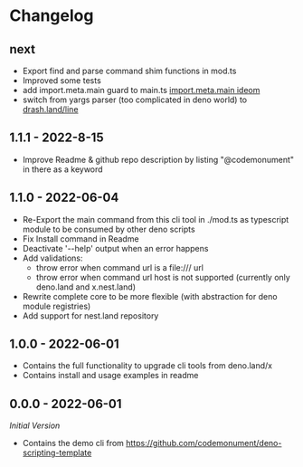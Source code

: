 # Changelog 
## next 

- Export find and parse command shim functions in mod.ts
- Improved some tests
- add import.meta.main guard to main.ts [import.meta.main ideom](https://deno.land/manual/examples/module_metadata)
- switch from yargs parser (too complicated in deno world) to [drash.land/line](https://drash.land/line/v1.x/getting-started/introduction)

## 1.1.1 - 2022-8-15 

- Improve Readme & github repo description by listing "@codemonument" in there as a keyword

## 1.1.0 - 2022-06-04

- Re-Export the main command from this cli tool in ./mod.ts as typescript module to be consumed by other deno scripts
- Fix Install command in Readme
- Deactivate '--help' output when an error happens 
- Add validations: 
    - throw error when command url is a file:/// url 
    - throw error when command url host is not supported (currently only deno.land and x.nest.land)
- Rewrite complete core to be more flexible (with abstraction for deno module registries)
- Add support for nest.land repository

## 1.0.0 - 2022-06-01

- Contains the full functionality to upgrade cli tools from deno.land/x 
- Contains install and usage examples in readme

## 0.0.0 - 2022-06-01
*Initial Version*

- Contains the demo cli from https://github.com/codemonument/deno-scripting-template